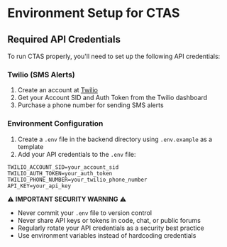 # Environment Setup for CTAS

## Required API Credentials

To run CTAS properly, you'll need to set up the following API credentials:

### Twilio (SMS Alerts)
1. Create an account at [Twilio](https://www.twilio.com)
2. Get your Account SID and Auth Token from the Twilio dashboard
3. Purchase a phone number for sending SMS alerts

### Environment Configuration

1. Create a `.env` file in the backend directory using `.env.example` as a template
2. Add your API credentials to the `.env` file:

```
TWILIO_ACCOUNT_SID=your_account_sid
TWILIO_AUTH_TOKEN=your_auth_token
TWILIO_PHONE_NUMBER=your_twilio_phone_number
API_KEY=your_api_key
```

⚠️ **IMPORTANT SECURITY WARNING** ⚠️
- Never commit your `.env` file to version control
- Never share API keys or tokens in code, chat, or public forums
- Regularly rotate your API credentials as a security best practice
- Use environment variables instead of hardcoding credentials
